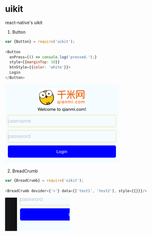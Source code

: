 # uikit
react-native's uikit

1. Button

```js
var {Button} = require('uikit');

<Button
  onPress={() => console.log('pressed.');}
  style={{marginTop: 10}}
  btnStyle={{color: 'white'}}>
  Login
</Button>
```

![button](https://raw.githubusercontent.com/hufeng/uikit/master/images/button.png)

2. BreadCrumb

```js
var {BreadCrumb} = require('uikit');

<BreadCrumb devider={'>'} data={['test1', 'test2'], style={{}}}/>
```


![breadcrumb](https://raw.githubusercontent.com/hufeng/uikit/master/images/breadcrumb.png)
